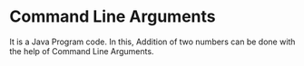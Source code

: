 # Command Line Arguments
It is a Java Program code. In this, Addition of two numbers can be done with the help of Command Line Arguments.
